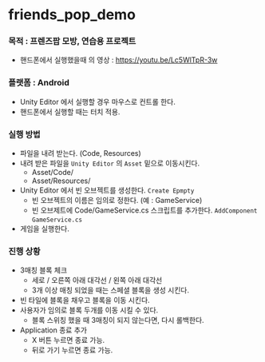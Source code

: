 # friends_pop_demo

### 목적 : 프렌즈팝 모방, 연습용 프로젝트
* 핸드폰에서 실행했을때 의 영상 : https://youtu.be/Lc5WlTpR-3w

### 플랫폼 : Android
* Unity Editor 에서 실행할 경우 마우스로 컨트롤 한다.
* 핸드폰에서 실행할 때는 터치 적용.

### 실행 방법
* 파일을 내려 받는다. (Code, Resources)
* 내려 받은 파일을 `Unity Editor` 의 `Asset` 밑으로 이동시킨다.
  * Asset/Code/
  * Asset/Resources/
* Unity Editor 에서 빈 오브젝트를 생성한다. `Create Epmpty`
  * 빈 오브젝트의 이름은 임의로 정한다. (예 : GameService)
  * 빈 오브제트에 Code/GameService.cs 스크립트를 추가한다. `AddComponent` `GameService.cs`
* 게임을 실행한다.

### 진행 상황
* 3매칭 블록 체크
  * 세로 / 오른쪽 아래 대각선 / 왼쪽 아래 대각선
  * 3개 이상 매칭 되었을 때는 스페셜 블록을 생성 시킨다.
* 빈 타일에 블록을 채우고 블록을 이동 시킨다.
* 사용자가 임의로 블록 두개를 이동 시킬 수 있다.
  * 블록 스위칭 했을 때 3매칭이 되지 않는다면, 다시 롤백한다.
* Application 종료 추가
  * X 버튼 누르면 종료 가능.
  * 뒤로 가기 누르면 종료 가능.
